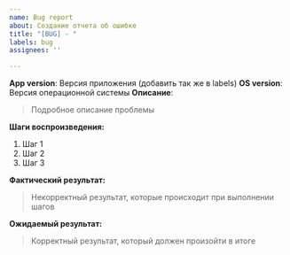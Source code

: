 ```yaml
---
name: Bug report
about: Создание отчета об ошибке
title: "[BUG] - "
labels: bug
assignees: ''

---
```


**App version**: Версия приложения (добавить так же в labels)
**OS version**: Версия операционной системы
**Описание**: 
> Подробное описание проблемы

**Шаги воспроизведения:**
1. Шаг 1
2. Шаг 2
3. Шаг 3

**Фактический результат:**
> Некорректный результат, которые происходит при выполнении шагов

**Ожидаемый результат:**
> Корректный результат, который должен произойти в итоге

